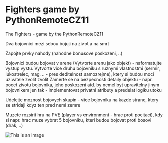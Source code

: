 # Fighters game by PythonRemoteCZ11

The Fighters - game by the PythonRemoteCZ11

Dva bojovnici mezi sebou bojuji na zivot a na smrt

Zapojte prvky nahody (nahodne bonusove poskozeni, ..)

Bojovnici budou bojovat v arene (Vytvorte arenu jako objekt) - naformatujte vystup
vystu. Vytvorte vice druhu bojovniku s ruznymi vlastnostmi (sermir, lukostrelec, mag, .. - pres deditelnost samozrejme), ktery si budou moci uzivatele zvolit
zvolit
Zamerte se na bezpecnosti detaily objektu - napr. pocet zivotu bojovnika, jeho poskozeni atd. by nemel byt upravitelny jinym bojovnikem jen tak - implementovat privatni atributy a predelat logiku utoku

Udelejte moznost bojovych skupin - vice bojovniku na kazde strane, ktery se stridaji kdyz ten pred nemi zemre

Muzete rozsirit hru na PVE (player vs environment - hrac proti pocitaci), kdy si napr. hrac muze vybrat 5 bojovniku, kteri budou bojovat proti bosovi (drak, ..) 


![This is an image](https://myoctocat.com/assets/images/base-octocat.svg)

